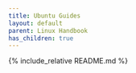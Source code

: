 ```yaml
---
title: Ubuntu Guides
layout: default
parent: Linux Handbook
has_children: true
---
```


{% include_relative README.md %}